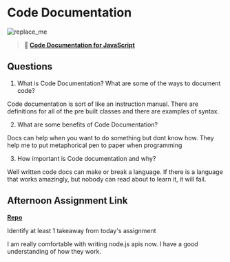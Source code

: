 # Code Documentation

![replace_me](https://codeworks.blob.core.windows.net/public/assets/img/illustrations/placeholder.svg)

> **📖 [Code Documentation for JavaScript](https://codeworksacademy.com/fs-student-guide/resources/wk7/02-JSDocs)**

## Questions

1. What is Code Documentation? What are some of the ways to document code?

Code documentation is sort of like an instruction manual. There are definitions for all of the pre built classes and there are examples of syntax.

2. What are some benefits of Code Documentation?

Docs can help when you want to do something but dont know how. They help me to put metaphorical pen to paper when programming

3. How important is Code documentation and why?

Well written code docs can make or break a language. If there is a language that works amazingly, but nobody can read about to learn it, it will fail.

## Afternoon Assignment Link

**[Repo](https://github.com/JacksonHagen/PlanIt)**

Identify at least 1 takeaway from today's assignment

I am really comfortable with writing node.js apis now. I have a good understanding of how they work.
